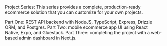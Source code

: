 Project Series:
This series provides a complete, production-ready ecommerce solution that you can customize for your own projects.

Part One: REST API backend with NodeJS, TypeScript, Express, Drizzle ORM, and Postgres.
Part Two: mobile ecommerce app UI using React Native, Expo, and Gluestack.
Part Three: completing the project with a web-based admin dashboard in Next.js.
